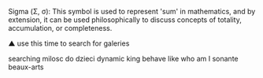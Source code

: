 Sigma (Σ, σ): This symbol is used to represent 'sum' in mathematics, and by extension, it can be used philosophically to discuss concepts of totality, accumulation, or completeness.




    
▲ 
    use this time to search for galeries

searching 
    milosc do dzieci
    dynamic king behave like
    who am I 
        sonante
        beaux-arts

